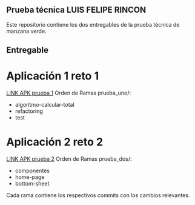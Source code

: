 ## Prueba técnica LUIS FELIPE RINCON 
 
Este repositorio contiene los dos entregables de la prueba técnica de manzana verde.
 
## **Entregable**
# Aplicación 1 reto 1

[LINK APK prueba 1](https://drive.google.com/file/d/1gPCz4OIgW5jmXV7mrnZJOzdSdZXswOS6/view?usp=sharing)
Orden de Ramas prueba_uno/:
- algoritmo-calcular-total
- refactoring
- test

# Aplicación 2 reto 2
[LINK APK prueba 2](https://drive.google.com/file/d/1mtssig6USZwvWP1Ts3x0XOCkCKVZ91Fp/view?usp=sharing)
Orden de Ramas prueba_dos/:
- componentes
- home-page
- bottom-sheet

Cada rama contiene los respectivos commits con los cambios relevantes.
